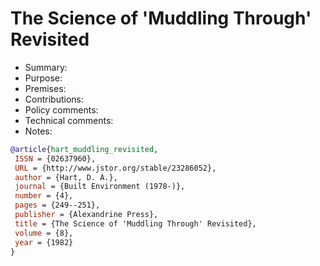 # The Science of 'Muddling Through' Revisited

- Summary:
- Purpose:
- Premises:
- Contributions:
- Policy comments:
- Technical comments:
- Notes:

```bib
@article{hart_muddling_revisited,
 ISSN = {02637960},
 URL = {http://www.jstor.org/stable/23286052},
 author = {Hart, D. A.},
 journal = {Built Environment (1978-)},
 number = {4},
 pages = {249--251},
 publisher = {Alexandrine Press},
 title = {The Science of 'Muddling Through' Revisited},
 volume = {8},
 year = {1982}
}
```
